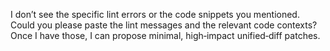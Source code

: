 I don’t see the specific lint errors or the code snippets you mentioned. Could you please paste the lint messages and the relevant code contexts? Once I have those, I can propose minimal, high‑impact unified‑diff patches.